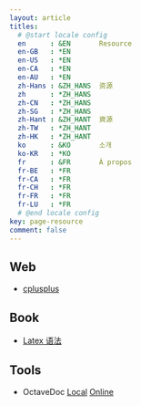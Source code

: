 ```yaml
---
layout: article
titles:
  # @start locale config
  en      : &EN       Resource
  en-GB   : *EN
  en-US   : *EN
  en-CA   : *EN
  en-AU   : *EN
  zh-Hans : &ZH_HANS  资源
  zh      : *ZH_HANS
  zh-CN   : *ZH_HANS
  zh-SG   : *ZH_HANS
  zh-Hant : &ZH_HANT  資源
  zh-TW   : *ZH_HANT
  zh-HK   : *ZH_HANT
  ko      : &KO       소개
  ko-KR   : *KO
  fr      : &FR       À propos
  fr-BE   : *FR
  fr-CA   : *FR
  fr-CH   : *FR
  fr-FR   : *FR
  fr-LU   : *FR
  # @end locale config
key: page-resource
comment: false
---
```



## Web

  - <a href="http://cplusplus.com" target="_blank">cplusplus</a>



## Book

- <a href="{{page.jsdelivr}}/resource/files/lshort-cn.pdf" target="_blank">Latex 语法</a>

## Tools

- OctaveDoc <a href="{{page.jsdelivr}}/resource/files/octave.pdf" target="_blank">Local</a>   [Online](https://octave.org/doc/interpreter/)


